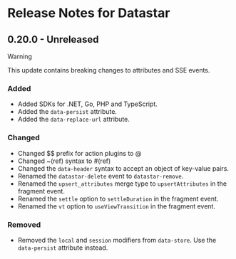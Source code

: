 # Release Notes for Datastar

## 0.20.0 - Unreleased

> [!WARNING]
> This update contains breaking changes to attributes and SSE events.

### Added

- Added SDKs for .NET, Go, PHP and TypeScript.
- Added the `data-persist` attribute.
- Added the `data-replace-url` attribute.

### Changed

- Changed $$ prefix for action plugins to @
- Changed ~(ref) syntax to #(ref)
- Changed the `data-header` syntax to accept an object of key-value pairs.
- Renamed the `datastar-delete` event to `datastar-remove`.
- Renamed the `upsert_attributes` merge type to `upsertAttributes` in the fragment event.
- Renamed the `settle` option to `settleDuration` in the fragment event.
- Renamed the `vt` option to `useViewTransition` in the fragment event.

### Removed

- Removed the `local` and `session` modifiers from `data-store`. Use the `data-persist` attribute instead.

